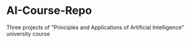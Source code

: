 # AI-Course-Repo
Three projects of "Principles and Applications of Artificial Intelligence" university course
